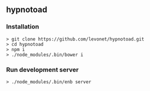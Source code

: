 ## hypnotoad

### Installation

```
> git clone https://github.com/levonet/hypnotoad.git
> cd hypnotoad
> npm i
> ./node_modules/.bin/bower i
```

### Run development server

```
> ./node_modules/.bin/enb server
```
